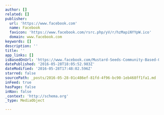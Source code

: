 ```yaml
---
author: []
related: []
publisher:
  url: 'https://www.facebook.com'
  name: Facebook
  favicon: 'https://www.facebook.com/rsrc.php/yV/r/hzMapiNYYpW.ico'
  domain: www.facebook.com
keywords: []
description: ''
title: ''
app_links: []
isBasedOnUrl: 'https://www.facebook.com/Mustard-Seeds-Community-Based-Organization-1434913770079922/?fref=ts'
datePublished: '2016-05-28T18:05:52.983Z'
dateModified: '2016-05-28T17:48:02.596Z'
starred: false
sourcePath: _posts/2016-05-28-01c486ef-81fd-4f96-bc90-1eb468ff1fa1.md
inFeed: true
hasPage: false
inNav: false
_context: 'http://schema.org'
_type: MediaObject

---
```

